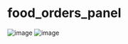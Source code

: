 # food_orders_panel
![image](https://github.com/CodingDuos/food_orders_panel/assets/165752646/d106f744-7b46-42ed-9f63-e17f3c4e925a)
![image](https://github.com/CodingDuos/food_orders_panel/assets/165752646/6c3e2ad3-52f2-4112-9b87-ad422c23c14e)
